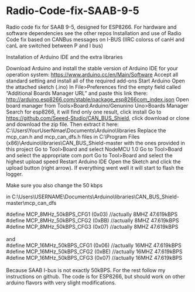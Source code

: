 # Radio-Code-fix-SAAB-9-5
Radio code fix for SAAB 9-5, designed for ESP8266. For hardware and software dependencies see the other repos
Installation and use of Radio Code fix based on CANBus messages on I-BUS (IIRC colorss of canH and canL are switched between P and I bus)

Installation of Arduino IDE and the extra libraries

Download Arduino and install the stable version of Arduino IDE for your operation system: https://www.arduino.cc/en/Main/Software Accept all standard setting and install all of the required add-ons
Start Arduino
Open the attached sketch (.ino)
In File>Preferences find the empty field called “Additional Boards Manager URL” and paste this link there: http://arduino.esp8266.com/stable/package_esp8266com_index.json
Open board manager from Tools>Board:Arduino/Genunino Uno>Boards Manager
Search for esp8266, it will find only one result, click install
Go to https://github.com/Seeed-Studio/CAN_BUS_Shield, click download or clone and download the zip file. Then extract it here: C:\Users\YourUserNmae\Documents\Arduino\libraries
Replace the mcp_can.h and mcp_can_dfs.h files in C:\Program Files (x86)\Arduino\libraries\CAN_BUS_Shield-master with the ones provided in this project
Go to Tool>Board and select NodeMCU 1.0
Go to Tool>Board and select the appropriate com port
Go to Tool>Board and select the highest upload speed
Restart Arduino IDE
Open the Sketch and click the upload button (right arrow). If everything went well it will start to flash the logger.

Make sure you also change the 50 kbps

in C:\Users\USERNAME\Documents\Arduino\libraries\CAN_BUS_Shield-master\mcp_can_dfs

#define MCP_8MHz_50kBPS_CFG1 (0x03) //actually 8MHZ 47.619kBPS<br />
#define MCP_8MHz_50kBPS_CFG2 (0xBB) //actually 8MHZ 47.619kBPS<br />
#define MCP_8MHz_50kBPS_CFG3 (0x07) //actually 8MHZ 47.619kBPS<br />
<br />
and <br />
#define MCP_16MHz_50kBPS_CFG1 (0x06) //actually 16MHZ 47.619kBPS<br />
#define MCP_16MHz_50kBPS_CFG2 (0xBE) //actually 16MHZ 47.619kBPS<br />
#define MCP_16MHz_50kBPS_CFG3 (0x07) //actually 16MHZ 47.619kBPS<br />
<br />
Because SAAB I-bus is not exactly 50kBPS. For the rest follow my instructions on github. The code is for ESP8266, but should work on other arduino flavors with very slight modifications.
